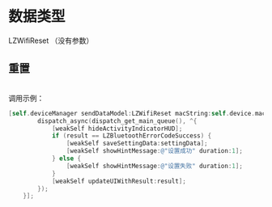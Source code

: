 <a name="739DD"></a>
# 数据类型
LZWifiReset （没有参数）<br />

<a name="NCJAa"></a>
## 重置

<br />调用示例：
```objectivec
[self.deviceManager sendDataModel:LZWifiReset macString:self.device.mac completion:^(LZBluetoothErrorCode result, id resp) {
        dispatch_async(dispatch_get_main_queue(), ^{
            [weakSelf hideActivityIndicatorHUD];
            if (result == LZBluetoothErrorCodeSuccess) {
                [weakSelf saveSettingData:settingData];
                [weakSelf showHintMessage:@"设置成功" duration:1];
            } else {
                [weakSelf showHintMessage:@"设置失败" duration:1];
            }
            [weakSelf updateUIWithResult:result];
        });
    }];
```
<br />

